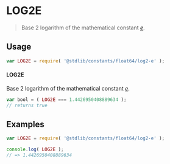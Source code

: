 <!--

@license Apache-2.0

Copyright (c) 2018 The Stdlib Authors.

Licensed under the Apache License, Version 2.0 (the "License");
you may not use this file except in compliance with the License.
You may obtain a copy of the License at

   http://www.apache.org/licenses/LICENSE-2.0

Unless required by applicable law or agreed to in writing, software
distributed under the License is distributed on an "AS IS" BASIS,
WITHOUT WARRANTIES OR CONDITIONS OF ANY KIND, either express or implied.
See the License for the specific language governing permissions and
limitations under the License.

-->

# LOG2E

> Base 2 logarithm of the mathematical constant [_e_][eulers-number].

<section class="usage">

## Usage

```javascript
var LOG2E = require( '@stdlib/constants/float64/log2-e' );
```

#### LOG2E

Base 2 logarithm of the mathematical constant [_e_][eulers-number].

```javascript
var bool = ( LOG2E === 1.4426950408889634 );
// returns true
```

</section>

<!-- /.usage -->

<section class="examples">

## Examples

<!-- TODO: better example -->

<!-- eslint no-undef: "error" -->

```javascript
var LOG2E = require( '@stdlib/constants/float64/log2-e' );

console.log( LOG2E );
// => 1.4426950408889634
```

</section>

<!-- /.examples -->

<section class="links">

[eulers-number]: https://en.wikipedia.org/wiki/E_%28mathematical_constant%29

</section>

<!-- /.links -->
